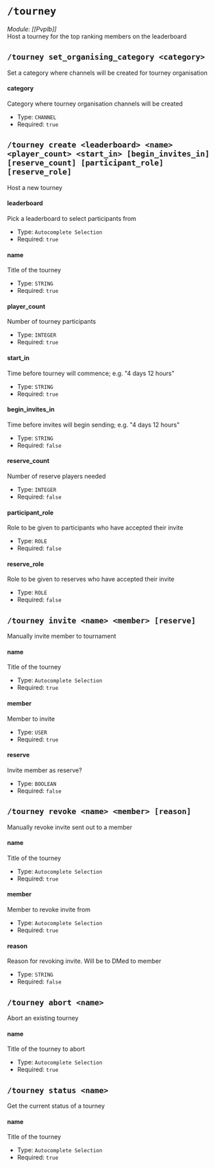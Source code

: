 # `/tourney`
*Module: [[Pvplb]]*<br>
Host a tourney for the top ranking members on the leaderboard
## `/tourney set_organising_category <category>`
Set a category where channels will be created for tourney organisation
#### category
Category where tourney organisation channels will be created
- Type: `CHANNEL`
- Required: `true`
## `/tourney create <leaderboard> <name> <player_count> <start_in> [begin_invites_in] [reserve_count] [participant_role] [reserve_role]`
Host a new tourney
#### leaderboard
Pick a leaderboard to select participants from
- Type: `Autocomplete Selection`
- Required: `true`
#### name
Title of the tourney
- Type: `STRING`
- Required: `true`
#### player_count
Number of tourney participants
- Type: `INTEGER`
- Required: `true`
#### start_in
Time before tourney will commence; e.g. "4 days 12 hours"
- Type: `STRING`
- Required: `true`
#### begin_invites_in
Time before invites will begin sending; e.g. "4 days 12 hours"
- Type: `STRING`
- Required: `false`
#### reserve_count
Number of reserve players needed
- Type: `INTEGER`
- Required: `false`
#### participant_role
Role to be given to participants who have accepted their invite
- Type: `ROLE`
- Required: `false`
#### reserve_role
Role to be given to reserves who have accepted their invite
- Type: `ROLE`
- Required: `false`
## `/tourney invite <name> <member> [reserve]`
Manually invite member to tournament
#### name
Title of the tourney
- Type: `Autocomplete Selection`
- Required: `true`
#### member
Member to invite
- Type: `USER`
- Required: `true`
#### reserve
Invite member as reserve?
- Type: `BOOLEAN`
- Required: `false`
## `/tourney revoke <name> <member> [reason]`
Manually revoke invite sent out to a member
#### name
Title of the tourney
- Type: `Autocomplete Selection`
- Required: `true`
#### member
Member to revoke invite from
- Type: `Autocomplete Selection`
- Required: `true`
#### reason
Reason for revoking invite. Will be to DMed to member
- Type: `STRING`
- Required: `false`
## `/tourney abort <name>`
Abort an existing tourney
#### name
Title of the tourney to abort
- Type: `Autocomplete Selection`
- Required: `true`
## `/tourney status <name>`
Get the current status of a tourney
#### name
Title of the tourney
- Type: `Autocomplete Selection`
- Required: `true`